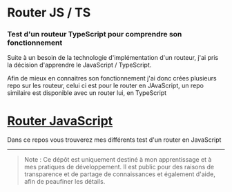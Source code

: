 # Router JS / TS

### Test d'un routeur TypeScript pour comprendre son fonctionnement

Suite à un besoin de la technologie d'implémentation d'un routeur, j'ai pris la décision d'apprendre le JavaScript / TypeScript.

Afin de mieux en connaitres son fonctionnement j'ai donc crées plusieurs repo sur les routeur, celui ci est pour le router en JAvaScript, un repo similaire est disponible avec un router lui, en TypeScript

# [Router JavaScript](https://github.com/N0tFond/Router_js)

Dans ce repos vous trouverez mes différents test d'un router en JavaScript

---

> Note : Ce dépôt est uniquement destiné à mon apprentissage et à mes pratiques de développement. Il est public pour des raisons de transparence et de partage de connaissances et également d'aide, afin de peaufiner les détails.
